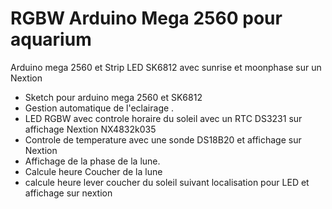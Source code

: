 # RGBW Arduino Mega 2560 pour aquarium
Arduino mega 2560 et Strip LED SK6812 avec sunrise et moonphase sur un Nextion
- Sketch pour arduino mega 2560 et SK6812
- Gestion automatique de l'eclairage .
- LED RGBW avec controle horaire du soleil avec un RTC DS3231 sur affichage Nextion NX4832k035
- Controle de temperature avec une sonde DS18B20 et affichage sur Nextion
- Affichage de la phase de la lune.
- Calcule heure Coucher de la lune
- calcule heure lever coucher du soleil suivant localisation pour LED et affichage sur nextion
